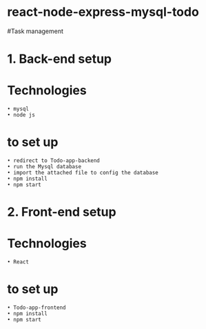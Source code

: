 # react-node-express-mysql-todo
#Task management

#    1. Back-end setup

#	Technologies
    • mysql
    • node js
	
#	to set up
    • redirect to Todo-app-backend
    • run the Mysql database
    • import the attached file to config the database
    • npm install
    • npm start

#    2. Front-end setup

#	Technologies
    • React
	
#	to set up
    • Todo-app-frontend
    • npm install
    • npm start
